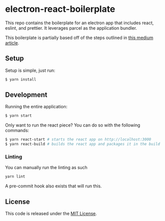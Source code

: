 # electron-react-boilerplate

This repo contains the boilerplate for an electron app that includes react, eslint, and prettier. It leverages parcel as the application bundler.

This boilerplate is partially based off of the steps outlined in [this medium article](https://medium.com/@yogeshkumarr/production-ready-electron-app-using-react-and-parcel-web-bundler-74dcda63f148).

## Setup

Setup is simple, just run:

```bash
$ yarn install
```

## Development

Running the entire application:

```bash
$ yarn start
```

Only want to run the react piece? You can do so with the following commands:

```bash
$ yarn react-start # starts the react app on http://localhost:3000
$ yarn react-build # builds the react app and packages it in the build folder
```

### Linting

You can manually run the linting as such

```bash
yarn lint
```

A pre-commit hook also exists that will run this.

## License

This code is released under the [MIT License](LICENSE).
